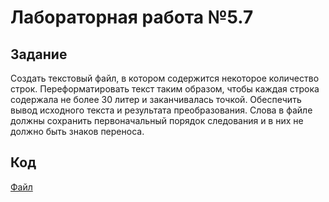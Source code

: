 # Лабораторная работа №5.7

## Задание
Создать текстовый файл, в котором содержится некоторое количество строк. Переформатировать текст таким образом, чтобы каждая строка содержала не более 30 литер и заканчивалась точкой. Обеспечить вывод исходного текста и результата преобразования. Слова в файле должны сохранить первоначальный порядок следования и в них не должно быть знаков переноса.

## Код
[Файл](src/lab.pas)